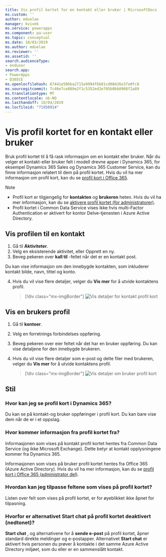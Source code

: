 ```yaml
---
title: Vis profil kortet for en kontakt eller bruker | MicrosoftDocs
ms.custom: ''
author: mduelae
manager: kvivek
ms.service: powerapps
ms.component: pa-user
ms.topic: conceptual
ms.date: 10/03/2019
ms.author: mduelae
ms.reviewer: ''
ms.assetid: ''
search.audienceType:
- enduser
search.app:
- PowerApps
- D365CE
ms.openlocfilehash: 67441e506ba2715a9994f6b81cd08426e37e0fc8
ms.sourcegitcommit: 7c46e7ce889e2f1c5352ed2e705b0bb8968f2a89
ms.translationtype: MT
ms.contentlocale: nb-NO
ms.lasthandoff: 10/04/2019
ms.locfileid: "71950914"
---
```

# <a name="view-the-profile-card-for-a-contact-or-user"></a>Vis profil kortet for en kontakt eller bruker

Bruk profil kortet til å få rask informasjon om en kontakt eller bruker. Når du velger et kontakt-eller bruker felt i modell drevne apper i Dynamics 365, for eksempel Dynamics 365 Sales og Dynamics 365 Customer Service, kan du finne informasjon relatert til dem på profil kortet. Hvis du vil ha mer informasjon om profil kort, kan du se [profil kort i Office 365](https://support.office.com/en-us/article/Profile-cards-in-Office-365-e80f931f-5fc4-4a59-ba6e-c1e35a85b501).

> [!NOTE]
>  - Profil kort er tilgjengelig for **kontakten** og **brukeren** heten. Hvis du vil ha mer informasjon, kan du se [aktivere profil kortet (for administratorer)](https://docs.microsoft.com/en-us/dynamics365/customer-engagement/admin/enable-profile-card).
>  - Profil kortet i Common Data Service vises ikke hvis multi-Factor Authentication er aktivert for kontor Delve-tjenesten i Azure Active Directory.

## <a name="view-a-contacts-profile"></a>Vis profilen til en kontakt

1.  Gå til **Aktiviteter**.
2.  Velg en eksisterende aktivitet, eller Opprett en ny.
3.  Beveg pekeren over **kall til** -feltet når det er en kontakt post. 

Du kan vise informasjon om den innebygde kontakten, som inkluderer kontakt bilde, navn, tittel og konto.

4. Hvis du vil vise flere detaljer, velger du **Vis mer** for å utvide kontaktens profil.
 
    > [!div class="mx-imgBorder"] 
    > ![Vis detaljer for kontakt profil kort](media/profile1.png "Vis kontakt profil kort informasjon")
   
 ## <a name="view-a-users-profile"></a>Vis en brukers profil
 
1.  Gå til **kontoer**.
2.  Velg en forretnings forbindelses oppføring.
3.  Beveg pekeren over eier feltet når det har en bruker oppføring. Du kan vise detaljene for den innebygde brukeren.
4.  Hvis du vil vise flere detaljer som e-post og delte filer med brukeren, velger du **Vis mer** for å utvide kontaktens profil.
 
    > [!div class="mx-imgBorder"] 
    > ![Vis detaljer om bruker profil kort](media/profile2.png "Vis informasjon om Utvid bruker profil kort")


 ## <a name="faqs"></a>Stil
 
### <a name="where-can-i-see-profile-cards-in-dynamics-365"></a>Hvor kan jeg se profil kort i Dynamics 365?
Du kan se på kontakt-og bruker oppføringer i profil kort. Du kan bare vise dem når de er i et oppslag.

### <a name="where-is-information-shown-in-the-profile-card-coming-from"></a>Hvor kommer informasjon fra profil kortet fra?
Informasjonen som vises på kontakt profil kortet hentes fra Common Data Service (og ikke Microsoft Exchange). Dette betyr at kontakt opplysningene kommer fra Dynamics 365.

Informasjonen som vises på bruker profil kortet hentes fra Office 365 (Azure Active Directory). Hvis du vil ha mer informasjon, kan du se [profil kort i Office 365 (administrator del)](https://support.office.com/en-us/article/Profile-cards-in-Office-365-e80f931f-5fc4-4a59-ba6e-c1e35a85b501).

### <a name="how-can-i-customize-the-fields-shown-on-the-profile-card"></a>Hvordan kan jeg tilpasse feltene som vises på profil kortet?
Listen over felt som vises på profil kortet, er for øyeblikket ikke åpnet for tilpasning.

### <a name="why-is-the-start-chat-option-on-the-profile-card-disabled-greyed-out"></a>Hvorfor er alternativet **Start chat** på profil kortet deaktivert (nedtonet)?
**Start chat** , og alternativene for å **sende e-post** på profil kortet, åpner standard direkte meldinger og e-postapper. Alternativet **Start chat** er aktivert hvis personen du prøver å kontakte i det samme Azure Active Directory miljøet, som du eller er en sammenslått kontakt.


  
